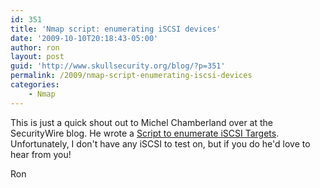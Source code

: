 ```yaml
---
id: 351
title: 'Nmap script: enumerating iSCSI devices'
date: '2009-10-10T20:18:43-05:00'
author: ron
layout: post
guid: 'http://www.skullsecurity.org/blog/?p=351'
permalink: /2009/nmap-script-enumerating-iscsi-devices
categories:
    - Nmap
---
```


This is just a quick shout out to Michel Chamberland over at the SecurityWire blog. He wrote a <a href=http://blog.securitywire.com/2009/10/10/nmap-nse-script-to-enumerate-iscsi-targets/>Script to enumerate iSCSI Targets</a>. Unfortunately, I don't have any iSCSI to test on, but if you do he'd love to hear from you!

Ron
<!--more-->